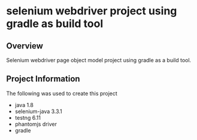 # selenium webdriver project using gradle as build tool

## Overview

Selenium webdriver page object model project using gradle as a build tool.

## Project Information

The following was used to create this project

* java 1.8
* selenium-java 3.3.1
* testng 6.11
* phantomjs driver
* gradle